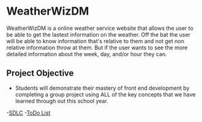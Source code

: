 # WeatherWizDM
WeatherWizDM is a online weather service website that allows the user to be able to get the lastest information on the weather. Off the bat the user will be able to know information that's relative to them and not get non relative information throw at them. But if the user wants to see the more detailed information about the week, day, and/or hour they can.


## Project Objective
- Students will demonstrate their mastery of front end development by completing a group project using ALL of the key concepts that we have learned through out this school year.

-[SDLC](https://docs.google.com/document/d/1yQpCYEJ5V1lCH2Tlxz1M4OkYqb8IEyZvtMDwIZf1nAk/edit?usp=sharing)
-[ToDo List](https://docs.google.com/document/d/1qCV6xl1F8It5vGnFp66-0iFeqp7PLpZoW4veLCaW3Ys/edit?usp=sharing)